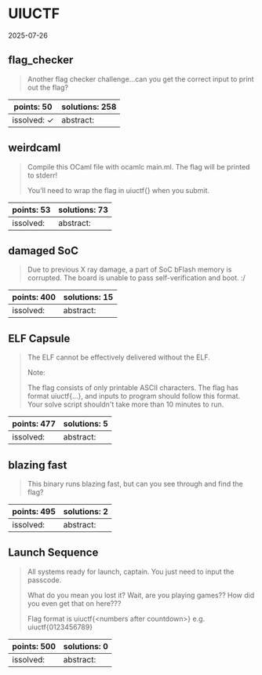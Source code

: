 ﻿# UIUCTF

2025-07-26

## flag_checker

> Another flag checker challenge...can you get the correct input to print out the flag?

| points: 50 | solutions: 258 |
|-------|-------|
| issolved: ✓ | abstract:  |

## weirdcaml

> Compile this OCaml file with ocamlc main.ml. The flag will be printed to stderr!
> 
> You'll need to wrap the flag in uiuctf{} when you submit.

| points: 53 | solutions: 73 |
|-------|-------|
| issolved:  | abstract:  |

## damaged SoC

> Due to previous X ray damage, a part of SoC bFlash memory is corrupted. The board is unable to pass self-verification and boot.
:/

| points: 400 | solutions: 15 |
|-------|-------|
| issolved:  | abstract:  |

## ELF Capsule

> The ELF cannot be effectively delivered without the ELF.
> 
> Note:
> 
> The flag consists of only printable ASCII characters.
The flag has format uiuctf{...}, and inputs to program should follow this format.
Your solve script shouldn't take more than 10 minutes to run.

| points: 477 | solutions: 5 |
|-------|-------|
| issolved:  | abstract:  |

## blazing fast

> This binary runs blazing fast, but can you see through and find the flag?

| points: 495 | solutions: 2 |
|-------|-------|
| issolved:  | abstract:  |

## Launch Sequence

> All systems ready for launch, captain. You just need to input the passcode.
> 
> What do you mean you lost it? Wait, are you playing games?? How did you even get that on here???
> 
> Flag format is uiuctf{\<numbers after countdown\>} e.g. uiuctf{0123456789}

| points: 500 | solutions: 0 |
|-------|-------|
| issolved:  | abstract:  |